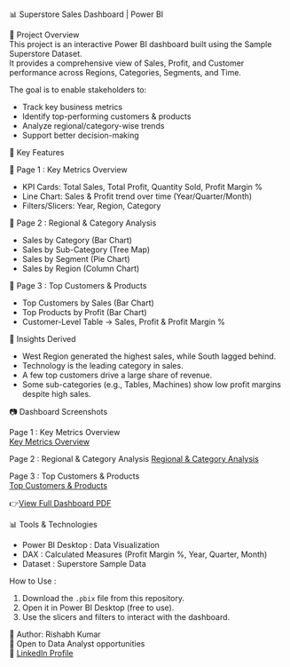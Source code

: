 📊 Superstore Sales Dashboard | Power BI  

📌 Project Overview  
This project is an interactive Power BI dashboard built using the Sample Superstore Dataset.  
It provides a comprehensive view of Sales, Profit, and Customer performance across Regions, Categories, Segments, and Time.  

The goal is to enable stakeholders to:  
- Track key business metrics  
- Identify top-performing customers & products  
- Analyze regional/category-wise trends  
- Support better decision-making  


🎯 Key Features  

🔹 Page 1 : Key Metrics Overview  
- KPI Cards: Total Sales, Total Profit, Quantity Sold, Profit Margin %  
- Line Chart: Sales & Profit trend over time (Year/Quarter/Month)
- Filters/Slicers: Year, Region, Category  

🔹 Page 2 : Regional & Category Analysis  
- Sales by Category (Bar Chart)  
- Sales by Sub-Category (Tree Map)  
- Sales by Segment (Pie Chart)  
- Sales by Region (Column Chart)  

🔹 Page 3 : Top Customers & Products  
- Top Customers by Sales (Bar Chart)  
- Top Products by Profit (Bar Chart)  
- Customer-Level Table → Sales, Profit & Profit Margin %  


🔑 Insights Derived  
- West Region generated the highest sales, while South lagged behind.  
- Technology is the leading category in sales.  
- A few top customers drive a large share of revenue.  
- Some sub-categories (e.g., Tables, Machines) show low profit margins despite high sales.  

📷 Dashboard Screenshots  

Page 1 : Key Metrics Overview  
[Key Metrics Overview](Key%20Metrics%20Overview.png)

Page 2 : Regional & Category Analysis 
[Regional & Category Analysis](Regional%20&%20Category%20Analysis.png)

Page 3 : Top Customers & Products  
[Top Customers & Products](Top%20Customers%20&%20Products.png)  

👉[View Full Dashboard PDF](Superstore-Sales.pdf)  


📊 Tools & Technologies  
- Power BI Desktop : Data Visualization  
- DAX : Calculated Measures (Profit Margin %, Year, Quarter, Month)  
- Dataset : Superstore Sample Data  


How to Use : 
1. Download the `.pbix` file from this repository.  
2. Open it in Power BI Desktop (free to use).  
3. Use the slicers and filters to interact with the dashboard.  


👤 Author: Rishabh Kumar  
💼 Open to Data Analyst opportunities  
🔗 [LinkedIn Profile](https://www.linkedin.com/in/YOUR-LINKEDIN)  

